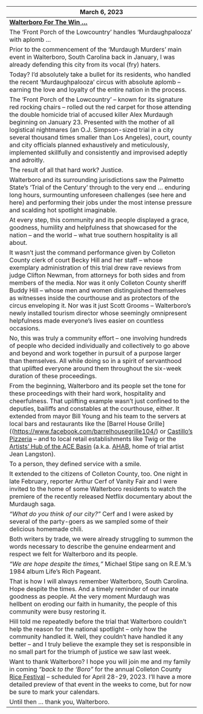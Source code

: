 | **March 6, 2023** |
|----|
| **[Walterboro For The Win …](https://www.fitsnews.com/2023/03/06/walterboro-for-the-win/)** |
|The ‘Front Porch of the Lowcountry’ handles ‘Murdaughpalooza’ with aplomb …|
|Prior to the commencement of the ‘Murdaugh Murders’ main event in Walterboro, South Carolina back in January, I was already defending this city from its vocal (fry) haters.|
|Today? I’d absolutely take a bullet for its residents, who handled the recent ‘Murdaughpalooza’ circus with absolute aplomb – earning the love and loyalty of the entire nation in the process.|
|The ‘Front Porch of the Lowcountry’ – known for its signature red rocking chairs – rolled out the red carpet for those attending the double homicide trial of accused killer Alex Murdaugh beginning on January 23. Presented with the mother of all logistical nightmares (an O.J. Simpson-sized trial in a city several thousand times smaller than Los Angeles), court, county and city officials planned exhaustively and meticulously, implemented skillfully and consistently and improvised adeptly and adroitly.|
|The result of all that hard work? Justice.|
|Walterboro and its surrounding jurisdictions saw the Palmetto State’s ‘Trial of the Century’ through to the very end … enduring long hours, surmounting unforeseen challenges (see here and here) and performing their jobs under the most intense pressure and scalding hot spotlight imaginable.|
|At every step, this community and its people displayed a grace, goodness, humility and helpfulness that showcased for the nation – and the world – what true southern hospitality is all about.|
|It wasn’t just the command performance given by Colleton County clerk of court Becky Hill and her staff – whose exemplary administration of this trial drew rave reviews from judge Clifton Newman, from attorneys for both sides and from members of the media. Nor was it only Colleton County sheriff Buddy Hill – whose men and women distinguished themselves as witnesses inside the courthouse and as protectors of the circus enveloping it. Nor was it just Scott Grooms – Walterboro’s newly installed tourism director whose seemingly omnipresent helpfulness made everyone’s lives easier on countless occasions.|
|No, this was truly a community effort – one involving hundreds of people who decided individually and collectively to go above and beyond and work together in pursuit of a purpose larger than themselves. All while doing so in a spirit of servanthood that uplifted everyone around them throughout the six-week duration of these proceedings.|
|From the beginning, Walterboro and its people set the tone for these proceedings with their hard work, hospitality and cheerfulness. That uplifting example wasn’t just confined to the deputies, bailiffs and constables at the courthouse, either. It extended from mayor Bill Young and his team to the servers at local bars and restaurants like the [Barrel House Grille]((https://www.facebook.com/barrelhousegrille104/) or [Castillo’s Pizzeria](https://www.castillospizzeria.com/) – and to local retail establishments like Twig or the [Artists’ Hub of the ACE Basin](https://www.facebook.com/people/Artists-Hub-of-the-ACE-Basin-AHABs/100063695636818/) (a.k.a. [AHAB](https://www.facebook.com/people/Artists-Hub-of-the-ACE-Basin-AHABs/100063695636818/), home of trial artist Jean Langston).|
|To a person, they defined service with a smile.|
|It extended to the citizens of Colleton County, too. One night in late February, reporter Arthur Cerf of Vanity Fair and I were invited to the home of some Walterboro residents to watch the premiere of the recently released Netflix documentary about the Murdaugh saga.|
| *“What do you think of our city?”* Cerf and I were asked by several of the party-goers as we sampled some of their delicious homemade chili.|
|Both writers by trade, we were already struggling to summon the words necessary to describe the genuine endearment and respect we felt for Walterboro and its people.|
| *“We are hope despite the times,”* Michael Stipe sang on R\.E\.M\.’s 1984 album Life’s Rich Pageant.|
|That is how I will always remember Walterboro, South Carolina. Hope despite the times. And a timely reminder of our innate goodness as people. At the very moment Murdaugh was hellbent on eroding our faith in humanity, the people of this community were busy restoring it.|
|Hill told me repeatedly before the trial that Walterboro couldn’t help the reason for the national spotlight – only how the community handled it. Well, they couldn’t have handled it any better – and I truly believe the example they set is responsible in no small part for the triumph of justice we saw last week.|
|Want to thank Walterboro? I hope you will join me and my family in coming *“back to the ‘Boro”* for the annual Colleton County [Rice Festival](https://ricefestival.org/) – scheduled for April 28-29, 2023. I’ll have a more detailed preview of that event in the weeks to come, but for now be sure to mark your calendars.|
|Until then … thank you, Walterboro.|
